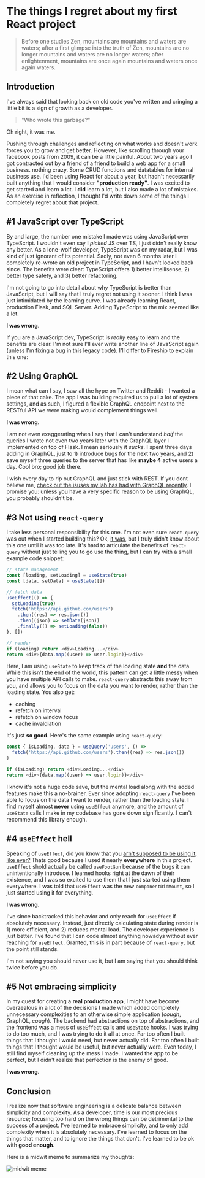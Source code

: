 # The things I regret about my first React project

<!--
<img
  alt="Spider man pointing meme"
  src="https://storage.googleapis.com/nathanleroy-io-assets/images/react-regrets/Spider_Man_meme.jpg"
  class="w-24 mb-3 border-2 border-purple-500 rounded-md"
  width="100"
    height="100"
/> -->

> Before one studies Zen, mountains are mountains and waters are waters; after a first glimpse into the truth of Zen, mountains are no longer mountains and waters are no longer waters; after enlightenment, mountains are once again mountains and waters once again waters.

## Introduction

I've always said that looking back on old code you've written and cringing a little bit is a sign of growth as a developer.

> "Who wrote this garbage?"

Oh right, it was me.

Pushing through challenges and reflecting on what works and doesn't work forces you to grow and get better. However, like scrolling through your facebook posts from 2009, it can be a little painful. About two years ago I got contracted out by a friend of a friend to build a web app for a small business. nothing crazy. Some CRUD functions and datatables for internal business use. I'd been using React for about a year, but hadn't necessarily built anything that I would consider **"production ready"**. I was excited to get started and learn a lot. I **did** learn a lot, but I also made a lot of mistakes. As an exercise in reflection, I thought I'd write down some of the things I completely regret about that project.

## #1 JavaScript over TypeScript

By and large, the number one mistake I made was using JavaScript over TypeScript. I wouldn't even say I _picked_ JS over TS, I just didn't really know any better. As a lone-wolf developer, TypeScript was on my radar, but I was kind of just ignorant of its potential. Sadly, not even 6 months later I completely re-wrote an old project in TypeScript, and I havn't looked back since. The benefits were clear: TypeScript offers 1) better intellisense, 2) better type safety, and 3) better refactoring.

I'm not going to go into detail about why TypeScript is better than JavaScript, but I will say that I truly regret not using it sooner. I think I was just intimidated by the learning curve. I was already learning React, production Flask, and SQL Server. Adding TypeScript to the mix seemed like a lot.

**I was wrong**.

If you are a JavaScript dev, TypeScript is _really_ easy to learn and the benefits are clear. I'm not sure I'll ever write another line of JavaScript again (unless I'm fixing a bug in this legacy code). I'll differ to Fireship to explain this one:

<!-- Fireship tweet -->
<div id="tweet-1567936669529305088"></div>

## #2 Using GraphQL

I mean what can I say, I saw all the hype on Twitter and Reddit - I wanted a piece of that cake. The app I was building required us to pull a lot of system settings, and as such, I figured a flexible GraphQL endpoint next to the RESTful API we were making would complement things well.

**I was wrong.**

I am not even exaggerating when I say that I can't understand _half_ the queries I wrote not even two years later with the GraphQL layer I implemented on top of Flask. I mean seriously it _sucks_. I spent three days adding in GraphQL, just to 1) introduce bugs for the next two years, and 2) save myself three queries to the server that has like **maybe 4** active users a day. Cool bro; good job there.

I wish every day to rip out GraphQL and just stick with REST. If you dont believe me, [check out the isuses my lab has had with GraphQL recently](https://github.com/databio/bedhost/issues/59). I promise you: unless you have a very specific reason to be using GraphQL, you probably shouldn't be.

## #3 Not using `react-query`

I take less personal responsibility for this one. I'm not even sure `react-query` was out when I started building this? Ok, [it was](https://github.com/TanStack/query/commit/08f61bd524c9c2a1544d39e6fbe33ff17fabac7d), but I truly didn't know about this one until it was too late. It's hard to articulate the benefits of `react-query` without just telling you to go use the thing, but I can try with a small example code snippet:

```ts
// state management
const [loading, setLoading] = useState(true)
const [data, setData] = useState([])

// fetch data
useEffect(() => {
  setLoading(true)
  fetch('https://api.github.com/users')
    .then((res) => res.json())
    .then((json) => setData(json))
    .finally(() => setLoading(false))
}, [])

// render
if (loading) return <div>Loading...</div>
return <div>{data.map((user) => user.login)}</div>
```

Here, I am using `useState` to keep track of the loading state **and** the data. While this isn't the end of the world, this pattern can get a little messy when you have multiple API calls to make. `react-query` abstracts this away from you, and allows you to focus on the data you want to render, rather than the loading state. You also get:

- caching
- refetch on interval
- refetch on window focus
- cache invaldiation

It's just **so good**. Here's the same example using `react-query`:

```ts
const { isLoading, data } = useQuery('users', () =>
  fetch('https://api.github.com/users').then((res) => res.json())
)

if (isLoading) return <div>Loading...</div>
return <div>{data.map((user) => user.login)}</div>
```

I know it's not a huge code save, but the mental load along with the added features make this a no-brainer. Ever since adopting `react-query` I've been able to focus on the data I want to render, rather than the loading state. I find myself almost **never** using `useEffect` anymore, and the amount of `useState` calls I make in my codebase has gone down significantly. I can't recommend this library enough.

## #4 `useEffect` hell

Speaking of `useEffect`, did you know that you [arn't supposed to be using it, like ever?](https://react.dev/learn/you-might-not-need-an-effect) Thats good because I used it nearly **everywhere** in this project. `useEffect` shold actually be called `useFootGun` because of the bugs it can unintentionally introduce. I learned hooks right at the dawn of their existence, and I was so excited to use them that I just started using them everywhere. I was told that `useEffect` was the new `componentDidMount`, so I just started using it for everything.

**I was wrong.**

I've since backtracked this behavior and only reach for `useEffect` if absolutely necessary. Instead, just directly calculating state during render is 1) more efficient, and 2) reduces mental load. The developer experience is just better. I've found that I can code almost anything nowadys without ever reaching for `useEffect`. Granted, this is in part because of `react-query`, but the point still stands.

I'm not saying you should never use it, but I am saying that you should think twice before you do.

## #5 Not embracing simplicity

In my quest for creating a **real production app**, I might have become overzealous in a lot of the decisions I made which added completely unnecessary complexities to an otherwise simple application (_cough_, GraphQL, _cough_). The backend had abstractions on top of abstractions, and the frontend was a mess of `useEffect` calls and `useState` hooks. I was trying to do too much, and I was trying to do it all at once. Far too often I built things that I thought I would need, but never actually did. Far too often I built things that I thought would be useful, but never actually were. Even today, I still find myself cleaning up the mess I made. I wanted the app to be perfect, but I didn't realize that perfection is the enemy of good.

**I was wrong.**

## Conclusion

I realize now that software engineering is a delicate balance between simplicity and complexity. As a developer, time is our most precious resource; focusing too hard on the wrong things can be detrimental to the success of a project. I've learned to embrace simplicity, and to only add complexity when it is absolutely necessary. I've learned to focus on the things that matter, and to ignore the things that don't. I've learned to be ok with **good enough**.

Here is a midwit meme to summarize my thoughts:

![midwit meme](https://storage.googleapis.com/nathanleroy-io-assets/images/react-regrets/midwit.jpg)
